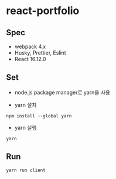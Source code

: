 # react-portfolio

## Spec
- webpack 4.x
- Husky, Prettier, Eslint
- React 16.12.0

## Set
- node.js package manager로 yarn을 사용

- yarn 설치
```
npm install --global yarn
```

- yarn 실행

```
yarn
```

## Run
```
yarn run client
```
